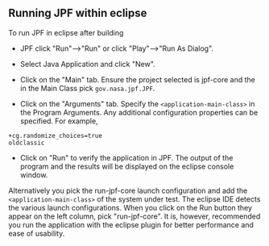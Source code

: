 ## Running JPF within eclipse ##

To run JPF in eclipse after building 

* JPF click "Run"-->"Run" or click "Play"-->"Run As Dialog".

* Select Java Application and click "New".

* Click on the "Main" tab. Ensure the project selected is jpf-core and the in the Main Class pick `gov.nasa.jpf.JPF`.

* Click on the "Arguments" tab. Specify the `<application-main-class>` in the Program Arguments. Any additional configuration properties can be specified. For example, 

~~~~~~~~ {.bash}
+cg.randomize_choices=true
oldclassic
~~~~~~~~

* Click on "Run" to verify the application in JPF. The output of the program and the results will be displayed on the eclipse console window. 

Alternatively you pick the run-jpf-core launch configuration and add the `<application-main-class>` of the system under test. The eclipse IDE detects the various launch configurations. When you click on the Run button they appear on the left column, pick "run-jpf-core". It is, however, recommended you run the application with the eclipse plugin for better performance and ease of usability.  